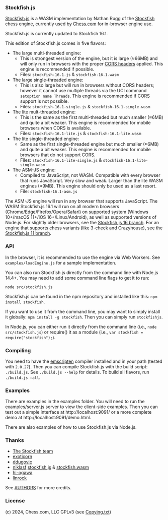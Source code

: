 ### Stockfish.js

<a href="https://github.com/nmrugg/stockfish.js">Stockfish.js</a> is a WASM implementation by Nathan Rugg of the <a href="https://github.com/official-stockfish/Stockfish">Stockfish</a> chess engine, currently used by [Chess.com](https://www.chess.com/) for in-browser engine use.

Stockfish.js is currently updated to Stockfish 16.1.

This edition of Stockfish.js comes in five flavors:

 * The large multi-threaded engine:
    * This is strongest version of the engine, but it is large (≈66MB) and will only run in browsers with the proper <a href=https://web.dev/articles/cross-origin-isolation-guide>CORS headers</a> applied. This engine is recommended if possible.
    * Files: `stockfish-16.1.js` & `stockfish-16.1.wasm`
 * The large single-threaded engine:
    * This is also large but will run in browsers without CORS headers; however it cannot use multiple threads via the UCI command `setoption name Threads`. This engine is recommended if CORS support is not possible.
    * Files: `stockfish-16.1-single.js` & `stockfish-16.1-single.wasm`
 * The lite mult-threaded engine:
    * This is the same as the first multi-threaded but much smaller (≈6MB) and quite a bit weaker. This engine is recommended for mobile browsers when CORS is available.
    * Files: `stockfish-16.1-lite.js` & `stockfish-16.1-lite.wasm`
 * The lite single-threaded engine:
    * Same as the first single-threaded engine but much smaller (≈6MB) and quite a bit weaker. This engine is recommended for mobile browsers that do not support CORS.
    * Files: `stockfish-16.1-lite-single.js` & `stockfish-16.1-lite-single.wasm`
 * The ASM-JS engine:
    * Compiled to JavaScript, not WASM. Compatible with every browser that runs JavaScript. Very slow and weak. Larger than the lite WASM engines (≈9MB). This engine should only be used as a last resort.
    * File: `stockfish-16.1-asm.js`


The ASM-JS engine will run in any browser that supports JavaScript. The WASM Stockfish.js 16.1 will run on all modern browsers (Chrome/Edge/Firefox/Opera/Safari) on supported system (Windows 10+/macOS 11+/iOS 16+/Linux/Android), as well as supported versions of Node.js. For slightly older browsers, see the <a href=../../tree/Stockfish16>Stockfish.js 16 branch</a>. For an engine that supports chess variants (like 3-check and Crazyhouse), see the <a href=../../tree/Stockfish11>Stockfish.js 11 branch</a>.

### API

In the browser, it is recommended to use the engine via Web Workers. See `examples/loadEngine.js` for a sample implementation.

You can also run Stockfish.js directly from the command line with Node.js 14.4+. You may need to add some command line flags to get it to run:

```shell
node src/stockfish.js
```
Stockfish.js can be found in the npm repository and installed like this: `npm install stockfish`.

If you want to use it from the command line, you may want to simply install it globally: `npm install -g stockfish`. Then you can simply run `stockfishjs`.

In Node.js, you can either run it directly from the command line (i.e., `node src/stockfish.js`) or require() it as a module (i.e., `var stockfish = require("stockfish");`).

### Compiling

You need to have the <a href="http://kripken.github.io/emscripten-site/docs/getting_started/downloads.html">emscripten</a> compiler installed and in your path (tested with `2.0.27`). Then you can compile Stockfish.js with the build script: `./build.js`. See `./build.js --help` for details. To build all flavors, run `./build.js –all`.

### Examples

There are examples in the examples folder. You will need to run the examples/server.js server to view the client-side examples. Then you can test out a simple interface at http://localhost:9091/ or a more complete demo at http://localhost:9091/demo.html.

There are also examples of how to use Stockfish.js via Node.js.

### Thanks

- <a href="https://github.com/official-stockfish/Stockfish">The Stockfish team</a>
- <a href="https://github.com/exoticorn/stockfish-js">exoticorn</a>
- <a href="https://github.com/ddugovic/Stockfish">ddugovic</a>
- <a href="https://github.com/niklasf/">niklasf</a> <a href="https://github.com/niklasf/stockfish.js">stockfish.js</a> & <a href="https://github.com/niklasf/stockfish.wasm">stockfish.wasm</a>
- <a href="https://github.com/hi-ogawa/Stockfish">hi-ogawa</a>
- <a href="https://github.com/linrock">linrock</a>

See <a href="https://raw.githubusercontent.com/nmrugg/stockfish.js/master/AUTHORS">AUTHORS</a> for more credits.

### License

(c) 2024, Chess.com, LLC
GPLv3 (see <a href="https://raw.githubusercontent.com/nmrugg/stockfish.js/master/Copying.txt">Copying.txt</a>)
